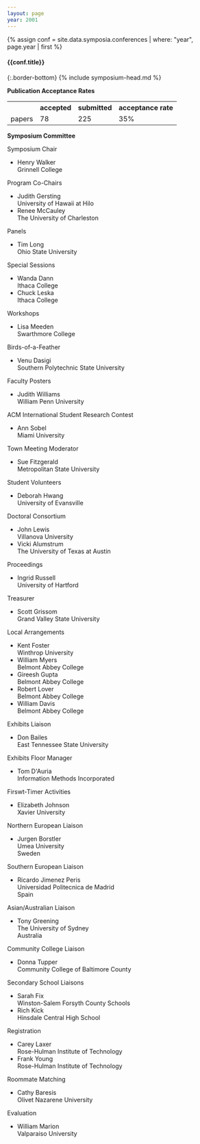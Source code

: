 ```yaml
---
layout: page
year: 2001
---
```

{% assign conf = site.data.symposia.conferences | where: "year", page.year | first %}
#### {{conf.title}}
{:.border-bottom}
{% include symposium-head.md %}


**Publication Acceptance Rates**
<table class="table table-hover table-sm"><tbody><tr><th> </th>
<th>accepted</th>
<th>submitted</th>
<th>acceptance rate</th>
</tr><tr><td>papers</td>
<td> 78</td>
<td> 225</td>
<td> 35%</td>
</tr></tbody></table>


**Symposium Committee**

Symposium Chair

-   Henry Walker\
    Grinnell College

Program Co-Chairs

-   Judith Gersting\
    University of Hawaii at Hilo
-   Renee McCauley\
    The University of Charleston

Panels

-   Tim Long\
    Ohio State University

Special Sessions

-   Wanda Dann\
    Ithaca College
-   Chuck Leska\
    Ithaca College

Workshops

-   Lisa Meeden\
    Swarthmore College

Birds-of-a-Feather

-   Venu Dasigi\
    Southern Polytechnic State University

Faculty Posters

-   Judith Williams\
    William Penn University

ACM International Student Research Contest

-   Ann Sobel\
    Miami University

Town Meeting Moderator

-   Sue Fitzgerald\
    Metropolitan State University

Student Volunteers

-   Deborah Hwang\
    University of Evansville

Doctoral Consortium

-   John Lewis\
    Villanova University
-   Vicki Alumstrum\
    The University of Texas at Austin

Proceedings

-   Ingrid Russell\
    University of Hartford

Treasurer

-   Scott Grissom\
    Grand Valley State University

Local Arrangements

-   Kent Foster\
    Winthrop University
-   William Myers\
    Belmont Abbey College
-   Gireesh Gupta\
    Belmont Abbey College
-   Robert Lover\
    Belmont Abbey College
-   William Davis\
    Belmont Abbey College

Exhibits Liaison

-   Don Bailes\
    East Tennessee State University

Exhibits Floor Manager

-   Tom D\'Auria\
    Information Methods Incorporated

Firswt-Timer Activities

-   Elizabeth Johnson\
    Xavier University

Northern European Liaison

-   Jurgen Borstler\
    Umea University\
    Sweden

Southern European Liaison

-   Ricardo Jimenez Peris\
    Universidad Politecnica de Madrid\
    Spain

Asian/Australian Liaison

-   Tony Greening\
    The University of Sydney\
    Australia

Community College Liaison

-   Donna Tupper\
    Community College of Baltimore County

Secondary School Liaisons

-   Sarah Fix\
    Winston-Salem Forsyth County Schools
-   Rich Kick\
    Hinsdale Central High School

Registration

-   Carey Laxer\
    Rose-Hulman Institute of Technology
-   Frank Young\
    Rose-Hulman Institute of Technology

Roommate Matching

-   Cathy Baresis\
    Olivet Nazarene University

Evaluation

-   William Marion\
    Valparaiso University
